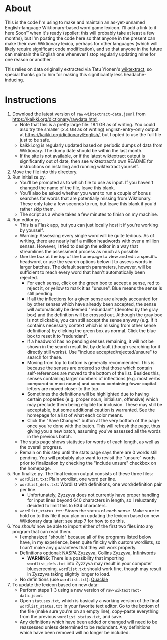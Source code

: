 # About
This is the code I'm using to make and maintain an as-yet-unnamed English-language Wiktionary-based word game lexicon. I'll add a link to it here Soon™ when it's ready (spoiler: this will probably take at least a few months), but I'm posting the code here so that anyone in the present can make their own Wiktionary lexica, perhaps for other languages (which will likely require significant code modification), and so that anyone in the future can maintain the English one whenever I stop regularly updating mine for one reason or another.

This relies on data originally extracted via Tatu Ylonen's [wiktextract](https://github.com/tatuylonen/wiktextract), so special thanks go to him for making this significantly less headache-inducing.

# Instructions
1. Download the latest version of `raw-wiktextract-data.jsonl` from https://kaikki.org/dictionary/rawdata.html.
   * Note that this is a pretty large file: 18.1 GB as of writing. You could also try the smaller (2.4 GB as of writing) English-entry-only output at https://kaikki.org/dictionary/English/, but I opted to use the full file just to be safe.
   * kaikki.org is regularly updated based on periodic dumps of data from Wiktionary. The dump date should be within the last month.
   * If the site is not available, or if the latest wiktextract output is significantly out of date, then see wiktextract's own README for instructions on installing and running wiktextract yourself.
2. Move the file into this directory.
3. Run initialize.py.
   * You'll be prompted as to which file to use as input. If you haven't changed the name of the file, leave this blank.
   * You'll also be asked whether you want to run a couple of bonus searches for words that are potentially missing from Wiktionary. These only take a few seconds to run, but leave this blank if you'd rather skip them.
   * The script as a whole takes a few minutes to finish on my machine.
4. Run editor.py.
   * This is a Flask app, but you can just locally host it if you're working by yourself.
   * Warning: Assessing every single word will be quite tedious. As of writing, there are nearly half a million headwords with over a million senses. However, I tried to design the editor in a way that streamlines the assessment process as much as possible.
   * Use the box at the top of the homepage to view and edit a specific headword, or use the search options below it to assess words in larger batches. The default search parameters, however, will be sufficient to reach every word that hasn't automatically been rejected.
      * For each sense, click on the green box to accept a sense, red to reject it, or yellow to mark it as "unsure". Blue means the sense is still pending.
      * If all the inflections for a given sense are already accounted for by other senses which have already been accepted, the sense will automatically be deemed "redundant" (denoted by the gray box) and the definition will be crossed out. Although the gray box is not clickable, you can still accept the sense anyway (e.g. if it contains necessary context which is missing from other sense definitions) by clicking the green box as normal. Click the blue box to reset it to "redundant".
      * If a headword has no pending senses remaining, it will not be shown in the search result list by default (though searching for it directly still works). Use "include accepted/rejected/unsure" to search for these.
      * Moving from top to bottom is generally recommended. This is because the senses are ordered so that those which contain self-references are moved to the bottom of the list. Besides this, senses containing larger numbers of inflections (e.g. most verbs compared to most nouns) and senses containing fewer capital letters are moved closer to the top.
      * Sometimes the definitions will be highlighted due to having certain properties (e.g. proper noun, initialism, offensive) which may preclude them being eligible for inclusion. These may still be acceptable, but some additional caution is warranted. See the homepage for a list of what each color means.
      * Click the "Save Changes" button at the very bottom of the page once you're done with the batch. This will refresh the page, thus giving you a new batch, assuming you've assessed all the words in the previous batch.
   * The stats page shows statistics for words of each length, as well as the overall progress.
   * Remain on this step until the stats page says there are 0 words still pending. You will probably also want to revisit the "unsure" words prior to finalization by checking the "include unsure" checkbox on the homepage.
5. Run finalize.py. The final lexicon output consists of these three files:
   * `wordlist.txt`: Plain wordlist, one word per line.
   * `wordlist_defs.txt`: Wordlist with definitions, one word/definition pair per line.
      * Unfortunately, Zyzzyva does not currently have proper handling for input lines beyond 640 characters in length, so I reluctantly decided to limit this to 634 characters.
   * `wordlist_status.txt`: Stores the status of each sense. Make sure to hold on to this file if you plan on updating the lexicon based on new Wiktionary data later; see step 7 for how to do this.
6. You *should* now be able to import either of the first two files into any program that can read them.
   * I emphasized "should" because all of the programs listed below have, in my experience, been quite finicky with custom wordlists, so I can't make any guarantees that they will work properly.
   * Definitions optional: [NASPA Zyzzyva](http://www.scrabbleplayers.org/w/NASPA_Zyzzyva_Download), [Collins Zyzzyva](https://scrabble.collinsdictionary.com/tools/), [Infiniwords](https://infiniwords.com/)
      * **WARNING**: There is a possibility that importing `wordlist_defs.txt` into Zyzzyva may result in your computer bluescreening. `wordlist.txt` should work fine, though may result in Zyzzyva taking slightly longer to load.
   * No definitions (use `wordlist.txt`): [Quackle](https://people.csail.mit.edu/jasonkb/quackle/)
7. To update the lexicon based on new data:
   * Perform steps 1-3 using a new version of `raw-wiktextract-data.jsonl`.
   * Open `statuses.txt`, which is basically a working version of the final `wordlist_status.txt` in your favorite text editor. Go to the bottom of the file (make sure you're on an empty line), copy-paste everything from the previous `wordlist_status.txt`, and save.
   * Any definitions which have been added or changed will need to be reassessed unless determined to be redundant. Any definitions which have been removed will no longer be included.
